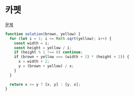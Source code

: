 # 카펫

[문제](https://programmers.co.kr/learn/courses/30/lessons/42842)

```js
function solution(brown, yellow) {
  for (let i = 1; i <= Math.sqrt(yellow); i++) {
    const width = i;
    const height = yellow / i;
    if (height % 1 !== 0) continue;
    if (brown + yellow === (width + 2) * (height + 2)) {
      x = width + 2;
      y = (brown + yellow) / x;
    } 
  }
  
  return x >= y ? [x, y] : [y, x];
}
```